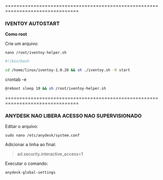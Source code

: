 ================================================================================

### IVENTOY AUTOSTART

**Como root**

Crie um arquivo:

```
nano /root/iventoy-helper.sh
```

```bash
#!/bin/bash

cd /home/linux/iventoy-1.0.20 && sh ./iventoy.sh -R start
```

crontab -e

```bash
@reboot sleep 10 && sh /root/iventoy-helper.sh
```

================================================================================

### ANYDESK NAO LIBERA ACESSO NAO SUPERVISIONADO

Editar o arquivo:

```
sudo nano /etc/anydesk/system.conf
```

Adicionar a linha ao final:

> ad.security.interactive_access=1

Executar o comando:

```
anydesk-global-settings
```
